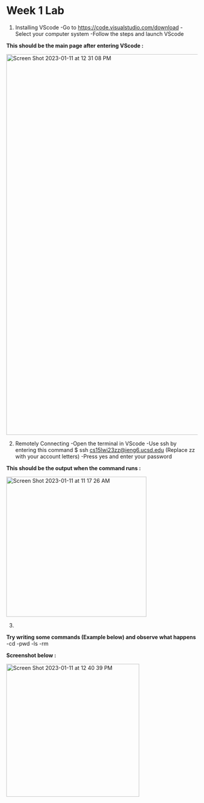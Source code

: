 # Week 1 Lab

1) Installing VScode
-Go to https://code.visualstudio.com/download
-Select your computer system
-Follow the steps and launch VScode

**This should be the main page after entering VScode :**

<img width="1003" alt="Screen Shot 2023-01-11 at 12 31 08 PM" src="https://user-images.githubusercontent.com/110417533/211911553-7a055386-c314-4c40-938d-045dd6ac9bbb.png">

2) Remotely Connecting
-Open the terminal in VScode 
-Use ssh by entering this command $ ssh cs15lwi23zz@ieng6.ucsd.edu (Replace zz with your account letters)
-Press yes and enter your password

**This should be the output when the command runs :**

<img width="369" alt="Screen Shot 2023-01-11 at 11 17 26 AM" src="https://user-images.githubusercontent.com/110417533/211912427-13b5d244-e905-4b04-9c28-a1df582c909d.png">

3) 
**Try writing some commands (Example below) and observe what happens**
-cd
-pwd
-ls
-rm

**Screenshot below :**

<img width="350" alt="Screen Shot 2023-01-11 at 12 40 39 PM" src="https://user-images.githubusercontent.com/110417533/211913279-ce4355bb-73d4-4200-9660-9cb5dea96b0f.png">

